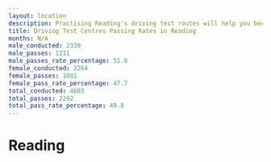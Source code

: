 ```yaml
---
layout: location
description: Practising Reading's driving test routes will help you become more confident in your gear-changing abilities.
title: Driving Test Centres Passing Rates in Reading
months: N/A
male_conducted: 2339
male_passes: 1211
male_passes_rate_percentage: 51.8
female_conducted: 2264
female_passes: 1081
female_pass_rate_percentage: 47.7
total_conducted: 4603
total_passes: 2292
total_pass_rate_percentage: 49.8
---
```


# Reading
